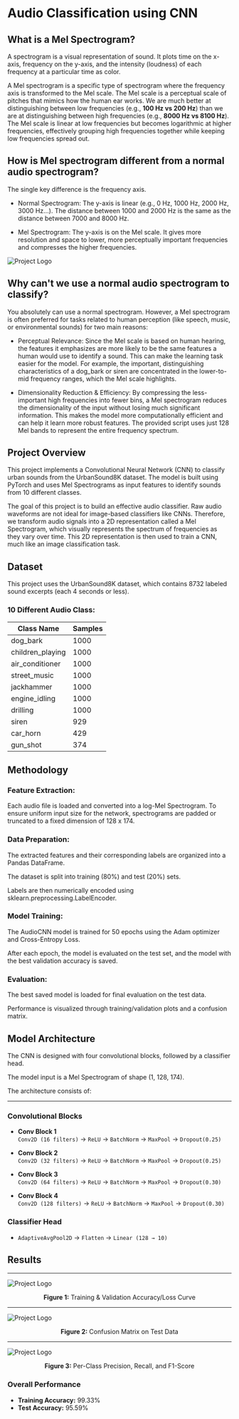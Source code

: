 # Audio Classification using CNN

## What is a Mel Spectrogram?
A spectrogram is a visual representation of sound. It plots time on the x-axis, frequency on the y-axis, and the intensity (loudness) of each frequency at a particular time as color.

A Mel spectrogram is a specific type of spectrogram where the frequency axis is transformed to the Mel scale. The Mel scale is a perceptual scale of pitches that mimics how the human ear works. We are much better at distinguishing between low frequencies (e.g., **100 Hz vs 200 Hz**) than we are at distinguishing between high frequencies (e.g., **8000 Hz vs 8100 Hz**). The Mel scale is linear at low frequencies but becomes logarithmic at higher frequencies, effectively grouping high frequencies together while keeping low frequencies spread out.

## How is Mel spectrogram different from a normal audio spectrogram?
The single key difference is the frequency axis.

* Normal Spectrogram: The y-axis is linear (e.g., 0 Hz, 1000 Hz, 2000 Hz, 3000 Hz...). The distance between 1000 and 2000 Hz is the same as the distance between 7000 and 8000 Hz.

* Mel Spectrogram: The y-axis is on the Mel scale. It gives more resolution and space to lower, more perceptually important frequencies and compresses the higher frequencies.


<img src="image\mel_vs_normal.png" alt="Project Logo" width=""/>


## Why can't we use a normal audio spectrogram to classify?
You absolutely can use a normal spectrogram. However, a Mel spectrogram is often preferred for tasks related to human perception (like speech, music, or environmental sounds) for two main reasons:

* Perceptual Relevance: Since the Mel scale is based on human hearing, the features it emphasizes are more likely to be the same features a human would use to identify a sound. This can make the learning task easier for the model. For example, the important, distinguishing characteristics of a dog_bark or siren are concentrated in the lower-to-mid frequency ranges, which the Mel scale highlights.

* Dimensionality Reduction & Efficiency: By compressing the less-important high frequencies into fewer bins, a Mel spectrogram reduces the dimensionality of the input without losing much significant information. This makes the model more computationally efficient and can help it learn more robust features. The provided script uses just 128 Mel bands to represent the entire frequency spectrum.



## Project Overview

This project implements a Convolutional Neural Network (CNN) to classify urban sounds from the UrbanSound8K dataset. The model is built using PyTorch and uses Mel Spectrograms as input features to identify sounds from 10 different classes.

The goal of this project is to build an effective audio classifier. Raw audio waveforms are not ideal for image-based classifiers like CNNs. Therefore, we transform audio signals into a 2D representation called a Mel Spectrogram, which visually represents the spectrum of frequencies as they vary over time. This 2D representation is then used to train a CNN, much like an image classification task.


## Dataset
This project uses the UrbanSound8K dataset, which contains 8732 labeled sound excerpts (each 4 seconds or less).

### 10 Different Audio Class:
| Class Name         | Samples |
|--------------------|---------|
| dog_bark           | 1000    |
| children_playing   | 1000    |
| air_conditioner    | 1000    |
| street_music       | 1000    |
| jackhammer         | 1000    |
| engine_idling      | 1000    |
| drilling           | 1000    |
| siren              | 929     |
| car_horn           | 429     |
| gun_shot           | 374     |



## Methodology

### Feature Extraction: 
Each audio file is loaded and converted into a log-Mel Spectrogram. To ensure uniform input size for the network, spectrograms are padded or truncated to a fixed dimension of 128 x 174.

### Data Preparation:
The extracted features and their corresponding labels are organized into a Pandas DataFrame.

The dataset is split into training (80%) and test (20%) sets.

Labels are then numerically encoded using sklearn.preprocessing.LabelEncoder.

### Model Training:
The AudioCNN model is trained for 50 epochs using the Adam optimizer and Cross-Entropy Loss.

After each epoch, the model is evaluated on the test set, and the model with the best validation accuracy is saved.

### Evaluation:
The best saved model is loaded for final evaluation on the test data.

Performance is visualized through training/validation plots and a confusion matrix.

## Model Architecture
The CNN is designed with four convolutional blocks, followed by a classifier head.

The model input is a Mel Spectrogram of shape (1, 128, 174).

The architecture consists of:

---

### Convolutional Blocks

- **Conv Block 1**  
  `Conv2D (16 filters)` → `ReLU` → `BatchNorm` → `MaxPool` → `Dropout(0.25)`

- **Conv Block 2**  
  `Conv2D (32 filters)` → `ReLU` → `BatchNorm` → `MaxPool` → `Dropout(0.25)`

- **Conv Block 3**  
  `Conv2D (64 filters)` → `ReLU` → `BatchNorm` → `MaxPool` → `Dropout(0.30)`

- **Conv Block 4**  
  `Conv2D (128 filters)` → `ReLU` → `BatchNorm` → `MaxPool` → `Dropout(0.30)`


### Classifier Head

- `AdaptiveAvgPool2D` → `Flatten` → `Linear (128 → 10)`


## Results
---

<img src="image\accuracy loss curve.png" alt="Project Logo" width=""/>
<p align="center"><b>Figure 1:</b> Training & Validation Accuracy/Loss Curve</p>

---
<img src="image\Test confusion matrix.png" alt="Project Logo" width=""/>
<p align="center"><b>Figure 2:</b> Confusion Matrix on Test Data</p>

---
<img src="image\classification report.png" alt="Project Logo" width=""/>
<p align="center"><b>Figure 3:</b> Per-Class Precision, Recall, and F1-Score</p>

### Overall Performance

- **Training Accuracy:** 99.33%  
- **Test Accuracy:** 95.59%
